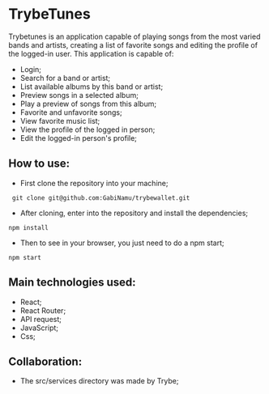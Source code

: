 # TrybeTunes
Trybetunes is an application capable of playing songs from the most varied bands and artists, creating a list of favorite songs and editing the profile of the logged-in user. This application is capable of:
- Login;
- Search for a band or artist;
- List available albums by this band or artist;
- Preview songs in a selected album;
- Play a preview of songs from this album;
- Favorite and unfavorite songs;
- View favorite music list;
- View the profile of the logged in person;
- Edit the logged-in person's profile;

## How to use:
- First clone the repository into your machine;

```
 git clone git@github.com:GabiNamu/trybewallet.git
```
- After cloning, enter into the repository and install the dependencies;

```
npm install
```
- Then to see in your browser, you just need to do a npm start;
```
npm start
```
## Main technologies used:
- React;
- React Router;
- API request;
- JavaScript;
- Css;

## Collaboration:
- The src/services directory was made by Trybe;
